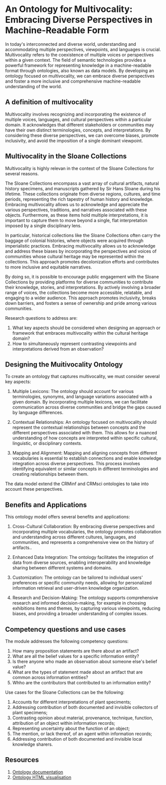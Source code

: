 # An Ontology for Multivocality: Embracing Diverse Perspectives in Machine-Readable Form

In today's interconnected and diverse world, understanding and accommodating multiple perspectives, viewpoints, and languages is crucial. Multivocality refers to the coexistence of multiple voices or perspectives within a given context. The field of semantic technologies provides a powerful framework for representing knowledge in a machine-readable format through ontologies, also known as data models. By developing an ontology focused on multivocality, we can embrace diverse perspectives and foster a more inclusive and comprehensive machine-readable understanding of the world.

## A definition of multivocality

Multivocality involves recognizing and incorporating the existence of multiple voices, languages, and cultural perspectives within a particular domain. It acknowledges that different stakeholders or communities may have their own distinct terminologies, concepts, and interpretations. By considering these diverse perspectives, we can overcome biases, promote inclusivity, and avoid the imposition of a single dominant viewpoint.

## Multivocality in the Sloane Collections

Multivocality is highly relevan in the context of the Sloane Collections for several reasons. 

The Sloane Collections encompass a vast array of cultural artifacts, natural history specimens, and manuscripts gathered by Sir Hans Sloane during his lifetime. These collections originate from diverse regions, cultures, and time periods, representing the rich tapestry of human history and knowledge. Embracing multivocality allows us to acknowledge and appreciate the various perspectives, traditions, and narratives associated with these objects. Furthermore, as these items hold multiple interpretations, it is important to capture them to move beyond a single, flat interpretation imposed by a single disciplinary lens.

In particular, historical collections like the Sloane Collections often carry the baggage of colonial histories, where objects were acquired through imperialistic practices. Embracing multivocality allows us to acknowledge and address these biases by incorporating the perspectives and voices of communities whose cultural heritage may be represented within the collections. This approach promotes decolonization efforts and contributes to more inclusive and equitable narratives.

By doing so, it is possible to encourage public engagement with the Sloane Collections by providing platforms for diverse communities to contribute their knowledge, stories, and interpretations. By actively involving a broader range of voices, the collections become more accessible, relatable, and engaging to a wider audience. This approach promotes inclusivity, breaks down barriers, and fosters a sense of ownership and pride among various communities.

Research questions to address are:

1. What key aspects should be considered when designing an approach or framework that embraces multivocality within the cultural heritage domain?
2. How to simultaneously represent contrasting viewpoints and interpretations derived from an observation?

## Designing the Muitivocality Ontology

To create an ontology that captures multivocality, we must consider several key aspects:

1. Multiple Lexicons: The ontology should account for various terminologies, synonyms, and language variations associated with a given domain. By incorporating multiple lexicons, we can facilitate communication across diverse communities and bridge the gaps caused by language differences.

2. Contextual Relationships: An ontology focused on multivocality should represent the contextual relationships between concepts and the different perspectives associated with them. This allows for a nuanced understanding of how concepts are interpreted within specific cultural, linguistic, or disciplinary contexts.

3. Mapping and Alignment: Mapping and aligning concepts from different vocabularies is essential to establish connections and enable knowledge integration across diverse perspectives. This process involves identifying equivalent or similar concepts in different terminologies and creating relationships between them.

The data model extend the CRMinf and CRMsci ontologies to take into account these perspectives.

## Benefits and Applications

This ontology model offers several benefits and applications:

1. Cross-Cultural Collaboration: By embracing diverse perspectives and incorporating multiple vocabularies, the ontology promotes collaboration and understanding across different cultures, languages, and communities, and represents a comprehensive view on the history of artifacts..

2. Enhanced Data Integration: The ontology facilitates the integration of data from diverse sources, enabling interoperability and knowledge sharing between different systems and domains.

3. Customization: The ontology can be tailored to individual users' preferences or specific community needs, allowing for personalized information retrieval and user-driven knowledge organization.

4. Research and Decision-Making: The ontology supports comprehensive research and informed decision-making, for example in choosing exhibitions items and themes, by capturing various viewpoints, reducing biases, and providing a broader understanding of complex issues.

## Competency questions and use cases

The module addresses the following competency questions: 

1. How many proposition statements are there about an artifact?
2. What are all the belief values for a specific information entity?
3. Is there anyone who made an observation about someone else's belief value?
4. What are the types of statement made about an artifact that are common across information entities?
5. Whho are the contributors that contributed to an information entity?

Use cases for the Sloane Collections can be the following:

1. Accounts for different interpretations of plant speciments;
2. Addressing contribution of both documented and invisible collectors of plant specimens;
3. Contrasting opinion about material, provenance, technique, function, attribution of an object within information records;
4. Representing uncertainty about the function of an object;
5. The mention, or lack thereof, of an agent within information records;
6. Addressing contribution of both documented and invisible local knowledge sharers.

## Resources

1. [Ontology documentation](https://github.com/dersuchendee/SLCommunityFellowship/tree/main/Ontology%20documentation) 
2. [Ontology HTML visualisation](https://dersuchendee.github.io/MultivOntoWebsite/index-en.html)
